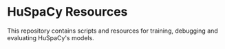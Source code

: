 # HuSpaCy Resources

This repository contains scripts and resources for training, debugging and evaluating HuSpaCy's models.
